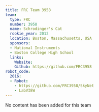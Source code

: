 ```yaml
---
title: FRC Team 3958
team:
  type: FRC
  number: 3958
  name: Schrodinger's Cat
  rookie_year: 2012
  location: Boston, Massachusetts, USA
  sponsors:
  - National Instruments
  - Boston College High School
  links:
    Website: 
    Github: https://github.com/FRC3958
robot_code:
  2016:
  - Robot:
    - https://github.com/FRC3958/SkyNet
    - LabVIEW
---
```


No content has been added for this team